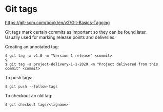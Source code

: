# Git tags

https://git-scm.com/book/en/v2/Git-Basics-Tagging

Git tags mark certain commits as important so they can be found later. Usually used for marking release points and deliveries.

Creating an annotated tag:

```
$ git tag -a v1.0 -m "Version 1 release" <commit>
$
$ git tag -a project-delivery-1-1-2020 -m "Project delivered from this commit" <commit>
```

To push tags:

```
$ git push --follow-tags
```

To checkout an old tag:

```
$ git checkout tags/<tagname>
```
